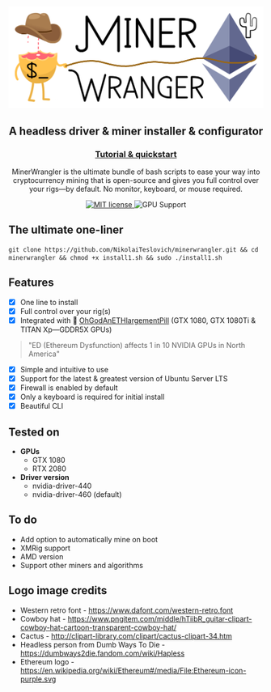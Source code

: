 ![logo](/resources/minerwrangler.png)

<h2 align="center">
  A headless driver & miner installer & configurator
</h2>

<h3 align="center">
  <a href="https://cryptoclarified.netlify.app/docs/minerwrangler/">Tutorial & quickstart</a>
</h3>

<p align="center">
  MinerWrangler is the ultimate bundle of bash scripts to ease your way into cryptocurrency mining that is open-source and gives you full control over your rigs—by default. No monitor, keyboard, or mouse required.
</p>

<p align="center">
  <a href="https://github.com/NikolaiTeslovich/minerwrangler/blob/main/LICENSE">
    <img alt="MIT license" src="https://img.shields.io/github/license/NikolaiTeslovich/minerwrangler">
  </a>
  <img alt="GPU Support" src="https://img.shields.io/badge/GPU-NVIDIA-green">
</p>



## The ultimate one-liner

```
git clone https://github.com/NikolaiTeslovich/minerwrangler.git && cd minerwrangler && chmod +x install1.sh && sudo ./install1.sh
```

## Features

- [x] One line to install
- [x] Full control over your rig(s)
- [x] Integrated with 💊 [OhGodAnETHlargementPill](https://github.com/admin-ipfs/OhGodAnETHlargementPill) (GTX 1080, GTX 1080Ti & TITAN Xp—GDDR5X GPUs)
> "ED (Ethereum Dysfunction) affects 1 in 10 NVIDIA GPUs in North America"

- [x] Simple and intuitive to use
- [x] Support for the latest & greatest version of Ubuntu Server LTS
- [x] Firewall is enabled by default
- [x] Only a keyboard is required for initial install
- [x] Beautiful CLI

## Tested on

* **GPUs**
  * GTX 1080
  * RTX 2080
* **Driver version**
  * nvidia-driver-440
  * nvidia-driver-460 (default)

## To do

* Add option to automatically mine on boot
* XMRig support
* AMD version
* Support other miners and algorithms

## Logo image credits

- Western retro font - https://www.dafont.com/western-retro.font
- Cowboy hat - https://www.pngitem.com/middle/hTiibR_guitar-clipart-cowboy-hat-cartoon-transparent-cowboy-hat/
- Cactus - http://clipart-library.com/clipart/cactus-clipart-34.htm
- Headless person from Dumb Ways To Die - https://dumbways2die.fandom.com/wiki/Hapless
- Ethereum logo - https://en.wikipedia.org/wiki/Ethereum#/media/File:Ethereum-icon-purple.svg

